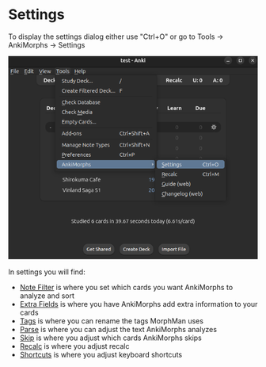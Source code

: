 # Settings

To display the settings dialog either use "Ctrl+O" or go to Tools -> AnkiMorphs -> Settings

![settings_menu.png](../../img/settings_menu.png)

In settings you will find:

* [Note Filter](settings/note-filter.md) is where you set which cards you want AnkiMorphs to analyze and sort
* [Extra Fields](settings/extra-fields.md) is where you have AnkiMorphs add extra information to your cards
* [Tags](settings/tags.md) is where you can rename the tags MorphMan uses
* [Parse](settings/parse.md) is where you can adjust the text AnkiMorphs analyzes  
* [Skip](settings/skip.md) is where you adjust which cards AnkiMorphs skips
* [Recalc](settings/recalc.md) is where you adjust recalc
* [Shortcuts](settings/shortcuts.md) is where you adjust keyboard shortcuts